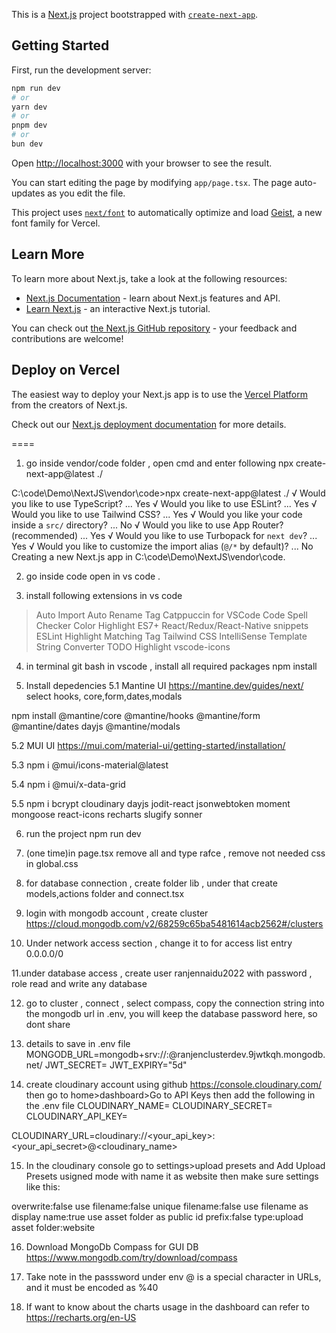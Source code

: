 This is a [Next.js](https://nextjs.org) project bootstrapped with [`create-next-app`](https://nextjs.org/docs/app/api-reference/cli/create-next-app).

## Getting Started

First, run the development server:

```bash
npm run dev
# or
yarn dev
# or
pnpm dev
# or
bun dev
```

Open [http://localhost:3000](http://localhost:3000) with your browser to see the result.

You can start editing the page by modifying `app/page.tsx`. The page auto-updates as you edit the file.

This project uses [`next/font`](https://nextjs.org/docs/app/building-your-application/optimizing/fonts) to automatically optimize and load [Geist](https://vercel.com/font), a new font family for Vercel.

## Learn More

To learn more about Next.js, take a look at the following resources:

- [Next.js Documentation](https://nextjs.org/docs) - learn about Next.js features and API.
- [Learn Next.js](https://nextjs.org/learn) - an interactive Next.js tutorial.

You can check out [the Next.js GitHub repository](https://github.com/vercel/next.js) - your feedback and contributions are welcome!

## Deploy on Vercel

The easiest way to deploy your Next.js app is to use the [Vercel Platform](https://vercel.com/new?utm_medium=default-template&filter=next.js&utm_source=create-next-app&utm_campaign=create-next-app-readme) from the creators of Next.js.

Check out our [Next.js deployment documentation](https://nextjs.org/docs/app/building-your-application/deploying) for more details.


====

1. go inside vendor/code folder , open cmd and enter following
npx create-next-app@latest ./

C:\code\Demo\NextJS\vendor\code>npx create-next-app@latest ./
√ Would you like to use TypeScript? ...  Yes
√ Would you like to use ESLint? ...  Yes
√ Would you like to use Tailwind CSS? ...  Yes
√ Would you like your code inside a `src/` directory? ... No 
√ Would you like to use App Router? (recommended) ... Yes
√ Would you like to use Turbopack for `next dev`? ... Yes
√ Would you like to customize the import alias (`@/*` by default)? ... No 
Creating a new Next.js app in C:\code\Demo\NextJS\vendor\code.


2. go inside code open in vs
code .

3. install following extensions in vs code
> Auto Import
> Auto Rename Tag
> Catppuccin for VSCode
> Code Spell Checker
> Color Highlight
> ES7+ React/Redux/React-Native snippets
> ESLint
> Highlight Matching Tag
> Tailwind CSS IntelliSense
> Template String Converter
> TODO Highlight
> vscode-icons


4. in terminal git bash in vscode , install all required packages
npm install


5. Install depedencies
5.1 Mantine UI
https://mantine.dev/guides/next/
select hooks, core,form,dates,modals

npm install @mantine/core @mantine/hooks @mantine/form @mantine/dates dayjs @mantine/modals

5.2 MUI UI
https://mui.com/material-ui/getting-started/installation/

5.3
npm i @mui/icons-material@latest 

5.4
npm i @mui/x-data-grid

5.5
npm i bcrypt cloudinary dayjs jodit-react jsonwebtoken moment mongoose react-icons recharts slugify sonner

6. run the project
npm run dev

7. (one time)in page.tsx remove all and type rafce , remove not needed css in global.css

8. for database connection , create folder lib , under that create models,actions folder and connect.tsx

9. login with mongodb account , create cluster
https://cloud.mongodb.com/v2/68259c65ba5481614acb2562#/clusters 

10. Under network access section , change it to for access list entry
0.0.0.0/0

11.under database access , create user ranjennaidu2022 with password , role read and write any database

12. go to cluster , connect , select compass, copy the connection string into the mongodb url in .env,
you will keep the database password here, so dont share


13. details to save in .env file
MONGODB_URL=mongodb+srv://<username>:<password>@ranjenclusterdev.9jwtkqh.mongodb.net/
JWT_SECRET=<randomly generated jwt secret>
JWT_EXPIRY="5d"


14. create cloudinary account using github
https://console.cloudinary.com/
then go to home>dashboard>Go to API Keys
then add the following in the .env file
CLOUDINARY_NAME=
CLOUDINARY_SECRET=
CLOUDINARY_API_KEY=

CLOUDINARY_URL=cloudinary://<your_api_key>:<your_api_secret>@<cloudinary_name>

15. In the cloudinary console go to settings>upload presets and Add Upload Presets
usigned mode with name it as website then make sure settings like this:

overwrite:false
use filename:false
unique filename:false
use filename as display name:true
use asset folder as public id prefix:false
type:upload
asset folder:website

16. Download MongoDb Compass for GUI DB
https://www.mongodb.com/try/download/compass


17. Take note in the passsword under env
@ is a special character in URLs, and it must be encoded as %40

18. If want to know about the charts usage in the dashboard can refer to
https://recharts.org/en-US 

